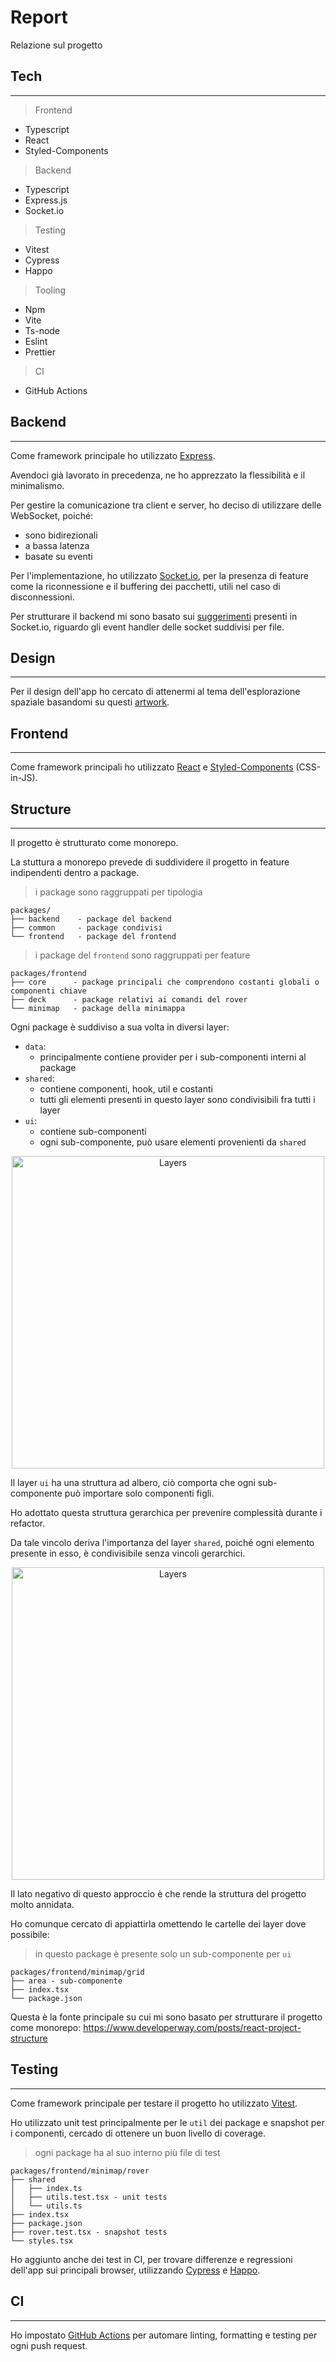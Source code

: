 # Report
Relazione sul progetto

## Tech

***

  > Frontend
  - Typescript
  - React
  - Styled-Components

  > Backend
  - Typescript
  - Express.js
  - Socket.io

  > Testing
  - Vitest
  - Cypress
  - Happo
  
  > Tooling
  - Npm
  - Vite
  - Ts-node
  - Eslint
  - Prettier

  > CI
  - GitHub Actions


## Backend

***

Come framework principale ho utilizzato [Express](https://expressjs.com).

Avendoci già lavorato in precedenza, ne ho apprezzato la flessibilità e il minimalismo.

Per gestire la comunicazione tra client e server, ho deciso di utilizzare delle WebSocket, poiché:
- sono bidirezionali
- a bassa latenza
- basate su eventi

Per l'implementazione, ho utilizzato [Socket.io](https://socket.io), per la presenza di feature come la riconnessione e il buffering dei pacchetti, utili nel caso di disconnessioni.

Per strutturare il backend mi sono basato sui [suggerimenti](https://socket.io/docs/v4/server-application-structure/) presenti in Socket.io, riguardo gli event handler delle socket suddivisi per file.

## Design

***

Per il design dell'app ho cercato di attenermi al tema dell'esplorazione spaziale basandomi su questi [artwork](https://thehungryjpeg.com/product/3700215-control-panels-spaceship).

## Frontend

***

Come framework principali ho utilizzato [React](https://reactjs.org) e [Styled-Components](https://styled-components.com) (CSS-in-JS).

## Structure

***

Il progetto è strutturato come monorepo.

La stuttura a monorepo prevede di suddividere il progetto in feature indipendenti dentro a package.

> i package sono raggruppati per tipologia

```
packages/
├── backend    - package del backend
├── common     - package condivisi
└── frontend   - package del frontend
```

> i package del `frontend` sono raggruppati per feature

```
packages/frontend
├── core      - package principali che comprendono costanti globali o componenti chiave
├── deck      - package relativi ai comandi del rover
└── minimap   - package della minimappa 
```

Ogni package è suddiviso a sua volta in diversi layer:
  - `data`:
    - principalmente contiene provider per i sub-componenti interni al package
  - `shared`:
    - contiene componenti, hook, util e costanti
    - tutti gli elementi presenti in questo layer sono condivisibili fra tutti i layer
  - `ui`:
    - contiene sub-componenti
    - ogni sub-componente, può usare elementi provenienti da `shared`

<p align='center'>
  <img alt='Layers' width='500' src='https://www.developerway.com/assets/react-project-structure/simple-package-diagram.png'>
</p>

Il layer `ui` ha una struttura ad albero, ciò comporta che ogni sub-componente può importare solo componenti figli.

Ho adottato questa struttura gerarchica per prevenire complessità durante i refactor.

Da tale vincolo deriva l'importanza del layer `shared`, poiché ogni elemento presente in esso, è condivisibile senza vincoli gerarchici.

<p align='center'>
  <img alt='Layers' width='500' src='https://www.developerway.com/assets/react-project-structure/tree-with-shared.png'>
</p>


Il lato negativo di questo approccio è che rende la struttura del progetto molto annidata.

Ho comunque cercato di appiattirla omettendo le cartelle dei layer dove possibile:

> in questo package è presente solo un sub-componente per `ui`

```
packages/frontend/minimap/grid
├── area - sub-componente
├── index.tsx
└── package.json
```

Questa è la fonte principale su cui mi sono basato per strutturare il progetto come monorepo:
https://www.developerway.com/posts/react-project-structure

## Testing

***

Come framework principale per testare il progetto ho utilizzato [Vitest](https://vitest.dev).

Ho utilizzato unit test principalmente per le `util` dei package e snapshot per i componenti, cercado di ottenere un buon livello di coverage.

> ogni package ha al suo interno più file di test

```
packages/frontend/minimap/rover
├── shared
│   ├── index.ts
│   ├── utils.test.tsx - unit tests
│   └── utils.ts
├── index.tsx
├── package.json
├── rover.test.tsx - snapshot tests
└── styles.tsx
```

Ho aggiunto anche dei test in CI, per trovare differenze e regressioni dell'app sui principali browser, utilizzando [Cypress](https://docs.cypress.io) e [Happo](https://happo.io).


## CI

***

Ho impostato [GitHub Actions](https://github.com/features/actions) per automare linting, formatting e testing per ogni push request.





